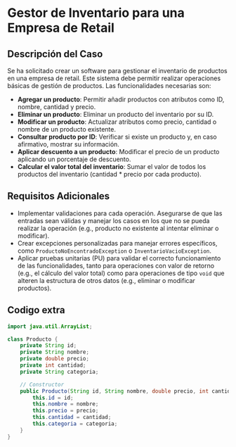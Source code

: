 # Gestor de Inventario para una Empresa de Retail

## Descripción del Caso
Se ha solicitado crear un software para gestionar el inventario de productos en una empresa de retail. Este sistema debe permitir realizar operaciones básicas de gestión de productos. Las funcionalidades necesarias son:

- **Agregar un producto**: Permitir añadir productos con atributos como ID, nombre, cantidad y precio.
- **Eliminar un producto**: Eliminar un producto del inventario por su ID.
- **Modificar un producto**: Actualizar atributos como precio, cantidad o nombre de un producto existente.
- **Consultar producto por ID**: Verificar si existe un producto y, en caso afirmativo, mostrar su información.
- **Aplicar descuento a un producto**: Modificar el precio de un producto aplicando un porcentaje de descuento.
- **Calcular el valor total del inventario**: Sumar el valor de todos los productos del inventario (cantidad * precio por cada producto).

## Requisitos Adicionales
- Implementar validaciones para cada operación. Asegurarse de que las entradas sean válidas y manejar los casos en los que no se pueda realizar la operación (e.g., producto no existente al intentar eliminar o modificar).
- Crear excepciones personalizadas para manejar errores específicos, como `ProductoNoEncontradoException` o `InventarioVacioException`.
- Aplicar pruebas unitarias (PU) para validar el correcto funcionamiento de las funcionalidades, tanto para operaciones con valor de retorno (e.g., el cálculo del valor total) como para operaciones de tipo `void` que alteren la estructura de otros datos (e.g., eliminar o modificar productos).

## Codigo extra

```java
import java.util.ArrayList;

class Producto {
    private String id;
    private String nombre;
    private double precio;
    private int cantidad;
    private String categoria;

    // Constructor
    public Producto(String id, String nombre, double precio, int cantidad, String categoria) {
        this.id = id;
        this.nombre = nombre;
        this.precio = precio;
        this.cantidad = cantidad;
        this.categoria = categoria;
    }
}
```
